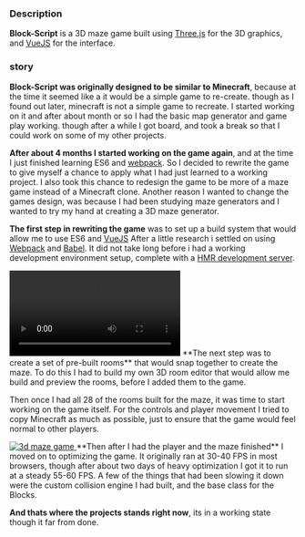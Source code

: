 ### Description
**Block-Script** is a 3D maze game built using [Three.js](/skills/view?id=threejs) for the 3D graphics, and [VueJS](/skills/view?id=vuejs) for the interface.

### story
**Block-Script was originally designed to be similar to Minecraft**, because at the time it seemed like a it would be a simple game to re-create.
though as I found out later, minecraft is not a simple game to recreate.
I started working on it and after about month or so I had the basic map generator and game play working.
though after a while I got board, and took a break so that I could work on some of my other projects.

**After about 4 months I started working on the game again**, and at the time I just finished learning ES6 and [webpack](/skills/view?id=webpack).
So I decided to rewrite the game to give myself a chance to apply what I had just learned to a working project.
I also took this chance to redesign the game to be more of a maze game instead of a Minecraft clone.
Another reason I wanted to change the games design, was because I had been studying maze generators and I wanted to try my hand at creating a 3D maze generator.

**The first step in rewriting the game** was to set up a build system that would allow me to use ES6 and [VueJS](/skills/view?id=vuejs)
After a little research i settled on using [Webpack](/skills/view?id=webpack) and [Babel](/skills/view?id=babel).
It did not take long before i had a working development environment setup, complete with a [HMR development server](http://survivejs.com/webpack/developing-with-webpack/automatic-browser-refresh/).

<span class="pull-right margin-left-10-sm margin-bottom-10 width-100-xs width-25" style="position: relative">
    <i class="fa fa-play-circle overlay-icon overlay-icon-hide"></i>
    <video class="play-on-hover img-responsive" rate="2.5" loopPause="2" preload src="https://dl.dropboxusercontent.com/spa/ihqn7sv44ik7per/site-assets/games/block-script/block-script-editor.mp4"></video>
</span>
**The next step was to create a set of pre-built rooms** that would snap together to create the maze.
To do this I had to build my own 3D room editor that would allow me build and preview the rooms, before I added them to the game.

Then once I had all 28 of the rooms built for the maze, it was time to start working on the game itself.
For the controls and player movement I tried to copy Minecraft as much as possible, just to ensure that the game would feel normal to other players.

<a class="thumbnail pull-left margin-right-10-sm margin-bottom-10 width-100-xs width-25" href="https://dl.dropboxusercontent.com/spa/ihqn7sv44ik7per/site-assets/games/block-script/2016-11-12-19-35-09.png" target="_blank" data-image-modal>
	<img title="3d maze game" src="https://dl.dropboxusercontent.com/spa/ihqn7sv44ik7per/site-assets/games/block-script/2016-11-12-19-35-09_tn.jpg"/>
</a>
**Then after I had the player and the maze finished** I moved on to optimizing the game.
It originally ran at 30-40 FPS in most browsers, though after about two days of heavy optimization I got it to run at a steady 55-60 FPS.
A few of the things that had been slowing it down were the custom collision engine I had built, and the base class for the Blocks.

**And thats where the projects stands right now**, its in a working state though it far from done.
